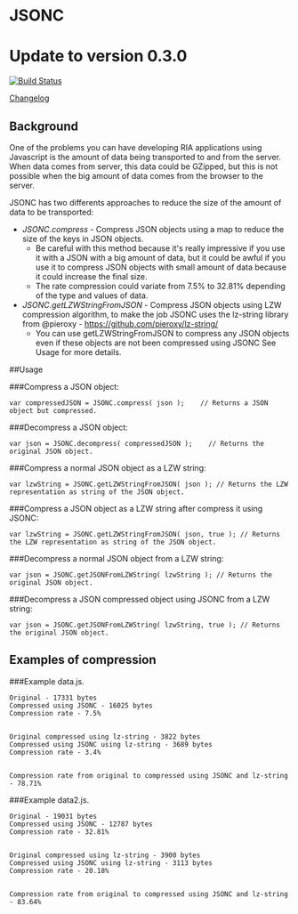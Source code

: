 JSONC
=====
# Update to version 0.3.0

[![Build Status](https://travis-ci.org/tcorral/JSONC.png)](https://travis-ci.org/tcorral/JSONC)

[Changelog](https://raw.github.com/tcorral/JSONC/master/changelog.txt)

## Background

One of the problems you can have developing RIA applications using Javascript is the amount of data being transported to
and from the server.
When data comes from server, this data could be GZipped, but this is not possible when the big amount of data comes from
the browser to the server.

JSONC has two differents approaches to reduce the size of the amount of data to be transported:

* *JSONC.compress* - Compress JSON objects using a map to reduce the size of the keys in JSON objects.
    * Be careful with this method because it's really impressive if you use it with a JSON with a big amount of data, but it
could be awful if you use it to compress JSON objects with small amount of data because it could increase the final size.
    * The rate compression could variate from 7.5% to 32.81% depending of the type and values of data.
* *JSONC.getLZWStringFromJSON* - Compress JSON objects using LZW compression algorithm, to make the job JSONC uses the
lz-string library from @pieroxy - https://github.com/pieroxy/lz-string/
    * You can use getLZWStringFromJSON to compress any JSON objects even if these objects are not been compressed using JSONC
See Usage for more details.

##Usage

###Compress a JSON object:

    var compressedJSON = JSONC.compress( json );    // Returns a JSON object but compressed.

###Decompress a JSON object:

    var json = JSONC.decompress( compressedJSON );    // Returns the original JSON object.

###Compress a normal JSON object as a LZW string:

    var lzwString = JSONC.getLZWStringFromJSON( json ); // Returns the LZW representation as string of the JSON object.

###Compress a JSON object as a LZW string after compress it using JSONC:

    var lzwString = JSONC.getLZWStringFromJSON( json, true ); // Returns the LZW representation as string of the JSON object.

###Decompress a normal JSON object from a LZW string:

    var json = JSONC.getJSONFromLZWString( lzwString ); // Returns the original JSON object.

###Decompress a JSON compressed object using JSONC from a LZW string:

    var json = JSONC.getJSONFromLZWString( lzwString, true ); // Returns the original JSON object.

## Examples of compression

###Example data.js.

    Original - 17331 bytes
    Compressed using JSONC - 16025 bytes
    Compression rate - 7.5%


    Original compressed using lz-string - 3822 bytes
    Compressed using JSONC using lz-string - 3689 bytes
    Compression rate - 3.4%


    Compression rate from original to compressed using JSONC and lz-string - 78.71%

###Example data2.js.

    Original - 19031 bytes
    Compressed using JSONC - 12787 bytes
    Compression rate - 32.81%


    Original compressed using lz-string - 3900 bytes
    Compressed using JSONC using lz-string - 3113 bytes
    Compression rate - 20.18%


    Compression rate from original to compressed using JSONC and lz-string - 83.64%